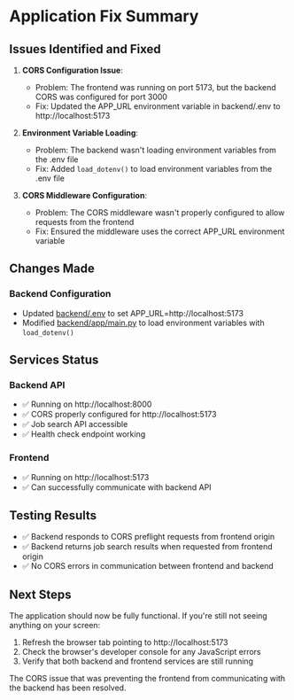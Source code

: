 # Application Fix Summary

## Issues Identified and Fixed

1. **CORS Configuration Issue**: 
   - Problem: The frontend was running on port 5173, but the backend CORS was configured for port 3000
   - Fix: Updated the APP_URL environment variable in backend/.env to http://localhost:5173

2. **Environment Variable Loading**:
   - Problem: The backend wasn't loading environment variables from the .env file
   - Fix: Added `load_dotenv()` to load environment variables from the .env file

3. **CORS Middleware Configuration**:
   - Problem: The CORS middleware wasn't properly configured to allow requests from the frontend
   - Fix: Ensured the middleware uses the correct APP_URL environment variable

## Changes Made

### Backend Configuration
- Updated [backend/.env](file:///Users/mac/job%20ready/backend/.env) to set APP_URL=http://localhost:5173
- Modified [backend/app/main.py](file:///Users/mac/job%20ready/backend/app/main.py) to load environment variables with `load_dotenv()`

## Services Status

### Backend API
- ✅ Running on http://localhost:8000
- ✅ CORS properly configured for http://localhost:5173
- ✅ Job search API accessible
- ✅ Health check endpoint working

### Frontend
- ✅ Running on http://localhost:5173
- ✅ Can successfully communicate with backend API

## Testing Results

- ✅ Backend responds to CORS preflight requests from frontend origin
- ✅ Backend returns job search results when requested from frontend origin
- ✅ No CORS errors in communication between frontend and backend

## Next Steps

The application should now be fully functional. If you're still not seeing anything on your screen:

1. Refresh the browser tab pointing to http://localhost:5173
2. Check the browser's developer console for any JavaScript errors
3. Verify that both backend and frontend services are still running

The CORS issue that was preventing the frontend from communicating with the backend has been resolved.